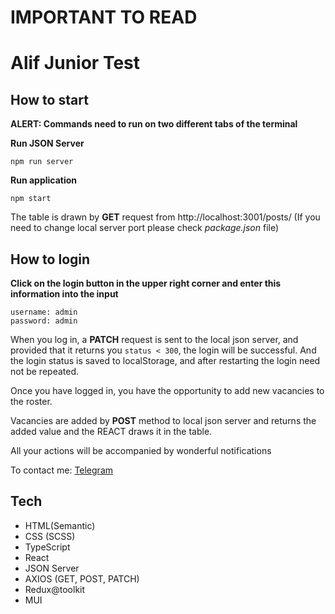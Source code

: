 # IMPORTANT TO READ

# Alif Junior Test

## How to start

**ALERT: Commands need to run on two different tabs of the terminal**

**Run JSON Server**

```
npm run server
```

**Run application**

```
npm start
```

The table is drawn by **GET** request from http://localhost:3001/posts/ (If you need to change local server port please check _package.json_ file)

## How to login

**Click on the login button in the upper right corner and enter this information into the input**

```
username: admin
password: admin
```

When you log in, a **PATCH** request is sent to the local json server, and provided that it returns you `status < 300`, the login will be successful. And the login status is saved to localStorage, and after restarting the login need not be repeated.

Once you have logged in, you have the opportunity to add new vacancies to the roster.

Vacancies are added by **POST** method to local json server and returns the added value and the REACT draws it in the table.

All your actions will be accompanied by wonderful notifications

To contact me: [Telegram](https://t.me/siaxxw)

## Tech

- HTML(Semantic)
- CSS (SCSS)
- TypeScript
- React
- JSON Server
- AXIOS (GET, POST, PATCH)
- Redux@toolkit
- MUI
